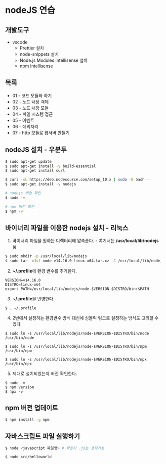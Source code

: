 # nodeJS 연습

## 개발도구 
- vscode
  - Prettier 설치
  - node-snippets 설치
  - Node.js Modules Intellisense 설치
  - npm Intellisense
## 목록
- 01 - 코드 모듈화 하기 
- 02 - 노드 내장 객체
- 03 - 노드 내장 모듈
- 04 - 파일 시스템 접근
- 05 - 이벤트
- 06 - 예외처리
- 07 - http 모듈로 웹서버 만들기

## nodeJS 설치 - 우분투
```bash
$ sudo apt-get update
$ sudo apt-get install -y build-essential
$ sudo apt-get install curl

$ curl -sL https://deb.nodesource.com/setup_10.x | sudo -E bash --
$ sudo apt-get install -y nodejs

# nodejs 버전 확인
$ node -v

# npm 버전 확인
$ npm -v
```

## 바이너리 파일을 이용한 nodejs 설치 - 리눅스
1. 바이너리 파일을 원하는 디렉터리에 압축푼다. - 여기서는 **/usr/local/lib/nodejs** 품
```bash
$ sudo mkdir -p /usr/local/lib/nodejs
$ sudo tar -xJvf node-v14.16.0-linux-x64.tar.xz -C /usr/local/lib/nodejs 
```

2. **~/.profile**에 환경 변수를 추가한다.
```
VERSION=v14.16.0
DISTRO=linux-x64
export PATH=/usr/local/lib/nodejs/node-$VERSION-$DISTRO/bin:$PATH
```

3. **~/.profile**을 반영한다.
```
$ . ~/.profile
```

4. 2번에서 설정하는 환경변수 방식 대신에 심볼릭 링크로 설정하는 방식도 고려할 수 있다
```
$ sudo ln -s /usr/local/lib/nodejs/node-$VERSION-$DISTRO/bin/node /usr/bin/node

$ sudo ln -s /usr/local/lib/nodejs/node-$VERSION-$DISTRO/bin/npm /usr/bin/npm

$ sudo ln -s /usr/local/lib/nodejs/node-$VERSION-$DISTRO/bin/npx /usr/bin/npx
```

5. 제대로 설치되었는지 버전 확인한다.
```
$ node -v
$ npm version
$ npx -v
```

## npm 버전 업데이트
```bash
$ npm install -g npm
```

## 자바스크립트 파일 실행하기
```bash
$ node <javascript 파일명> # 확장자 .js는 생략가능

$ node src/helloworld
```

